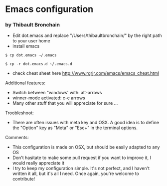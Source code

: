 # Emacs configuration
### by Thibault Bronchain

- Edit dot.emacs and replace "/Users/thibaultbronchain/" by the right path to your user home
- install emacs

`$ cp dot.emacs ~/.emacs`

`$ cp -r dot.emacs.d ~/.emacs.d`

- check cheat sheet here http://www.rgrjr.com/emacs/emacs_cheat.html

Additional features:

- Switch between "windows' with: alt-arrows
- winner-mode activated: c-c arrows
- Many other stuff that you will appreciate for sure ...

Troobleshoot:

- There are often issues with meta key and OSX.
  A good idea is to define the "Option" key as "Meta" or "Esc+" in the terminal options.

Comments:

- This configuration is made on OSX, but should be easily adapted to any OS
- Don't hasitate to make some pull request if you want to improve it, I would really appreciate it
- I try to keep my configuration simple.
  It's not perfect, and I haven't written it all, but it's all I need.
  Once again, you're welcome to contribute!
